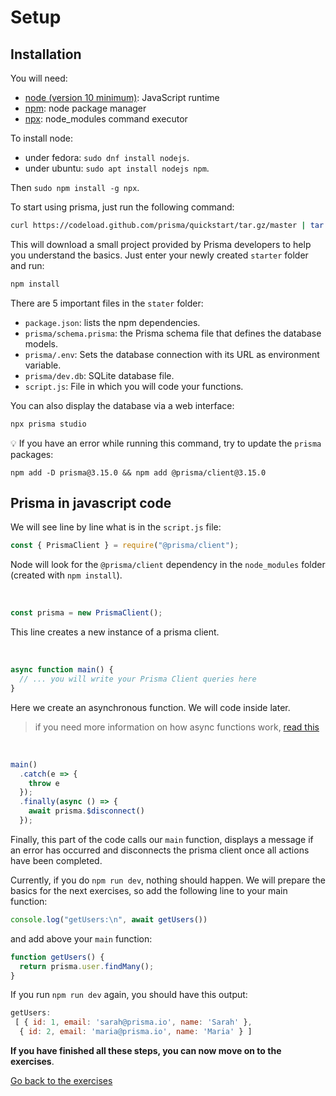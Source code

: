 # Setup

## Installation

You will need:
- [node (version 10 minimum)](https://github.com/nodejs/node): JavaScript runtime
- [npm](https://www.npmjs.com/): node package manager
- [npx](https://www.npmjs.com/package/npx): node_modules command executor

To install node:
- under fedora: `sudo dnf install nodejs`.
- under ubuntu: `sudo apt install nodejs npm`.

Then `sudo npm install -g npx`.

To start using prisma, just run the following command:
```bash
curl https://codeload.github.com/prisma/quickstart/tar.gz/master | tar -xz --strip=2 quickstart-master/javascript/starter
```

This will download a small project provided by Prisma developers to help you understand the basics. Just enter your newly created `starter` folder and run:

```sh
npm install
```

There are 5 important files in the `stater` folder:

- `package.json`: lists the npm dependencies.
- `prisma/schema.prisma`: the Prisma schema file that defines the database models.
- `prisma/.env`: Sets the database connection with its URL as environment variable.
- `prisma/dev.db`: SQLite database file.
- `script.js`: File in which you will code your functions.

You can also display the database via a web interface:
```sh
npx prisma studio
```
💡 If you have an error while running this command, try to update the `prisma` packages:
```
npm add -D prisma@3.15.0 && npm add @prisma/client@3.15.0
```

## Prisma in javascript code

We will see line by line what is in the `script.js` file:
```js
const { PrismaClient } = require("@prisma/client");
```

Node will look for the `@prisma/client` dependency in the `node_modules` folder (created with `npm install`).

<br>

```js
const prisma = new PrismaClient();
```
This line creates a new instance of a prisma client.

<br>

```js
async function main() {
  // ... you will write your Prisma Client queries here
}
```
Here we create an asynchronous function. We will code inside later.
> if you need more information on how async functions work, [read this](https://developer.mozilla.org/en-US/docs/Web/JavaScript/Reference/Statements/async_function)

<br>

```js
main()
  .catch(e => {
    throw e
  });
  .finally(async () => {
    await prisma.$disconnect()
  });
```

Finally, this part of the code calls our `main` function, displays a message if an error has occurred and disconnects the prisma client once all actions have been completed.

Currently, if you do `npm run dev`, nothing should happen. We will prepare the basics for the next exercises, so add the following line to your main function:
```js
console.log("getUsers:\n", await getUsers())
```

and add above your `main` function:
```js
function getUsers() {
  return prisma.user.findMany();
}
```

If you run `npm run dev` again, you should have this output:
```js
getUsers:
 [ { id: 1, email: 'sarah@prisma.io', name: 'Sarah' },
  { id: 2, email: 'maria@prisma.io', name: 'Maria' } ]
```

**If you have finished all these steps, you can now move on to the exercises**.

[Go back to the exercises](./README.md)
